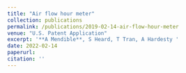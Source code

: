 ```yaml
---
title: "Air flow hour meter"
collection: publications
permalink: /publications/2019-02-14-air-flow-hour-meter
venue: "U.S. Patent Application"
excerpt: '**A Mendible**, S Heard, T Tran, A Hardesty '
date: 2022-02-14
paperurl: 
citation: ''
---
```

